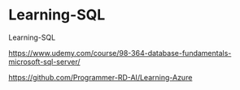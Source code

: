 # Learning-SQL
Learning-SQL

https://www.udemy.com/course/98-364-database-fundamentals-microsoft-sql-server/

https://github.com/Programmer-RD-AI/Learning-Azure
